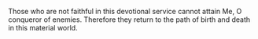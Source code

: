 Those who are not faithful in this devotional service cannot attain Me, O conqueror of enemies. Therefore they return to the path of birth and death in this material world.